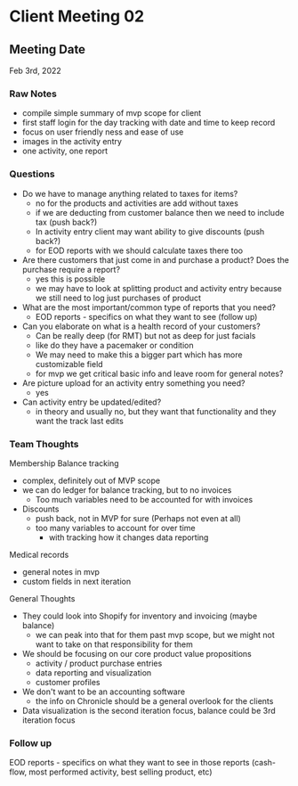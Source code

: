 # Client Meeting 02

## Meeting Date

Feb 3rd, 2022

### Raw Notes

- compile simple summary of mvp scope for client
- first staff login for the day tracking with date and time to keep record
- focus on user friendly ness and ease of use
- images in the activity entry
- one activity, one report

### Questions

- Do we have to manage anything related to taxes for items?
  - no for the products and activities are add without taxes
  - if we are deducting from customer balance then we need to include tax (push back?)
  - In activity entry client may want ability to give discounts (push back?)
  - for EOD reports with we should calculate taxes there too
- Are there customers that just come in and purchase a product? Does the purchase require a report?
  - yes this is possible
  - we may have to look at splitting product and activity entry because we still need to log just purchases of product
- What are the most important/common type of reports that you need?
  - EOD reports - specifics on what they want to see (follow up)
- Can you elaborate on what is a health record of your customers?
  - Can be really deep (for RMT) but not as deep for just facials
  - like do they have a pacemaker or condition
  - We may need to make this a bigger part which has more customizable field
  - for mvp we get critical basic info and leave room for general notes?
- Are picture upload for an activity entry something you need?
  - yes
- Can activity entry be updated/edited?
  - in theory and usually no, but they want that functionality and they want the track last edits

### Team Thoughts

Membership Balance tracking

- complex, definitely out of MVP scope
- we can do ledger for balance tracking, but to no invoices
  - Too much variables need to be accounted for with invoices
- Discounts
  - push back, not in MVP for sure (Perhaps not even at all)
  - too many variables to account for over time
    - with tracking how it changes data reporting

Medical records

- general notes in mvp
- custom fields in next iteration

General Thoughts

- They could look into Shopify for inventory and invoicing (maybe balance)
  - we can peak into that for them past mvp scope, but we might not want to take on that responsibility for them
- We should be focusing on our core product value propositions
  - activity / product purchase entries
  - data reporting and visualization
  - customer profiles
- We don't want to be an accounting software
  - the info on Chronicle should be a general overlook for the clients
- Data visualization is the second iteration focus, balance could be 3rd iteration focus

### Follow up

EOD reports - specifics on what they want to see in those reports (cash-flow, most performed activity, best selling product, etc)
